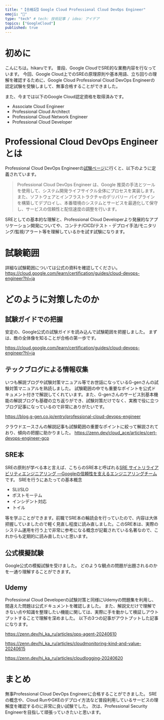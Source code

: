 ```yaml
---
title: "【合格記】Google Cloud Professional Cloud DevOps Engineer"
emoji: "💬"
type: "tech" # tech: 技術記事 / idea: アイデア
topics: ["GoogleCloud"]
published: true
---
```


# 初めに
こんにちは。hikaruです。
普段、Google CloudでSRE的な業務内容を行なっています。
今回、Google Cloud上でのSREの原理原則や基本用語、立ち回りの理解を確認するために、Google Cloud Professional Cloud DevOps Engineerの認定試験を受験しまして、無事合格することができました。

また、今までは以下のGoogle Cloud認定資格を取得済みです。
- Associate Cloud Engineer
- Professional Cloud Architect
- Professional Cloud Network Engineer
- Professional Cloud Developer

# Professional Cloud DevOps Engineerとは
Professional Cloud DevOps Engineerの[試験ページ](https://cloud.google.com/learn/certification/cloud-devops-engineer?hl=ja)に行くと、以下のように定義されています。


> Professional Cloud DevOps Engineer は、Google 推奨の手法とツールを使用して、システム開発ライフサイクル全体にプロセスを実装します。また、ソフトウェアとインフラストラクチャのデリバリー パイプラインを構築してデプロイし、本番環境のシステムとサービスを最適化して保守し、サービスの信頼性と配信速度の調整を行います。

SREとしての基本的な理解と、Professional Cloud Developerより発展的なアプリケーション開発についてや、コンテナ/CICD/テスト・デプロイ手法/モニタリング/監視/アラート等を理解しているかを試す試験になります。

# 試験範囲
詳細な試験範囲については公式の資料を確認してください。
https://cloud.google.com/learn/certification/guides/cloud-devops-engineer?hl=ja


# どのように対策したのか
## 試験ガイドでの把握
安定の、Google公式の試験ガイドを読み込んで試験範囲を把握しました。
まずは、敵の全体像を知ることが合格の第一歩です。

https://cloud.google.com/learn/certification/guides/cloud-devops-engineer?hl=ja

## テックブログによる情報収集
いつも解説ブログや試験対策マニュアル等でお世話になっているG-genさんの試験対策マニュアルを熟読しました。
試験範囲の中でも重要なポイントを公式ドキュメント付きで解説してくれています。また、G-genさんのサービス別基本機能の解説ブログも基礎の立ち返りができ、試験対策だけでなく、実務で役に立つブログ記事になっているので非常にありがたいです。

https://blog.g-gen.co.jp/entry/professional-cloud-devops-engineer

クラウドエースさんの解説記事も試験範囲の重要なポイントに絞って解説されており、傾向の把握に助かりました。
https://zenn.dev/cloud_ace/articles/cert-devops-engineer-gcp

## SRE本
SREの原則が学べる本と言えば、こちらのSRE本と呼ばれる[SRE サイトリライアビリティエンジニアリング ―Googleの信頼性を支えるエンジニアリングチーム](https://www.oreilly.co.jp/books/9784873117911/)です。
SREを行うにあたっての基本概念
- SLI/SLO
- ポストモーテム
- インシデント対応
- トイル

等を学ぶことができます。前職でSRE本の輪読会を行っていたので、内容は大体把握していましたので軽く見直し程度に読み直しました。このSRE本は、実際のシステム運用を行う上で非常に参考になる概念が記載されている名著なので、これからも定期的に読み直したいと思います。


## 公式模擬試験
Google公式の模擬試験を受けました。
どのような観点の問題が出題されるのかを一通り理解することができます。

## Udemy
Professional Cloud Developerの試験対策と同様にUdemyの問題集を利用し、間違えた問題は公式ドキュメントを確認しました。
また、解説文だけで理解できない点や知識を整理したい機能に関しては、実際に手を動かして検証しアウトプットすることで理解を深めました。
以下の3つの記事がアウトプットした記事になります。

https://zenn.dev/hi_ka_ru/articles/ops-agent-20240610

https://zenn.dev/hi_ka_ru/articles/cloudmonitoring-kind-and-value-20240615

https://zenn.dev/hi_ka_ru/articles/cloudlogging-20240620


# まとめ
無事Professional Cloud DevOps Engineerに合格することができました。
SREの概念や、Cloud RunやGKEのデプロイ方法など普段利用しているサービスの理解度を確認するのに非常に良い試験でした。
次は、Professional Security Engineerを目指して頑張っていきたいと思います。